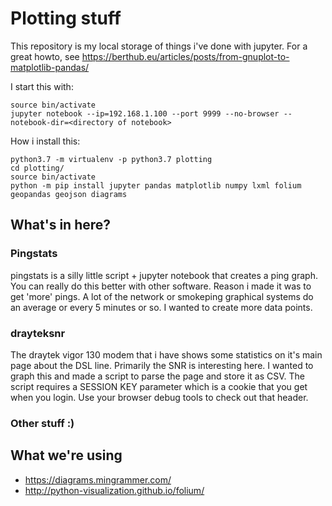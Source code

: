 # Plotting stuff

This repository is my local storage of things i've done with jupyter.
For a great howto, see https://berthub.eu/articles/posts/from-gnuplot-to-matplotlib-pandas/

I start this with:
```
source bin/activate
jupyter notebook --ip=192.168.1.100 --port 9999 --no-browser --notebook-dir=<directory of notebook>
```

How i install this:
```
python3.7 -m virtualenv -p python3.7 plotting
cd plotting/
source bin/activate
python -m pip install jupyter pandas matplotlib numpy lxml folium geopandas geojson diagrams
```


## What's in here?

### Pingstats
pingstats is a silly little script + jupyter notebook that creates a ping graph. You can really do this better with other software. Reason i made it was to get 'more' pings. A lot of the network or smokeping graphical systems do an average or every 5 minutes or so. I wanted to create more data points.

### drayteksnr
The draytek vigor 130 modem that i have shows some statistics on it's main page about the DSL line. Primarily the SNR is interesting here. I wanted to graph this and made a script to parse the page and store it as CSV.
The script requires a SESSION KEY parameter which is a cookie that you get when you login. Use your browser debug tools to check out that header.

### Other stuff :)


## What we're using

- https://diagrams.mingrammer.com/
- http://python-visualization.github.io/folium/

